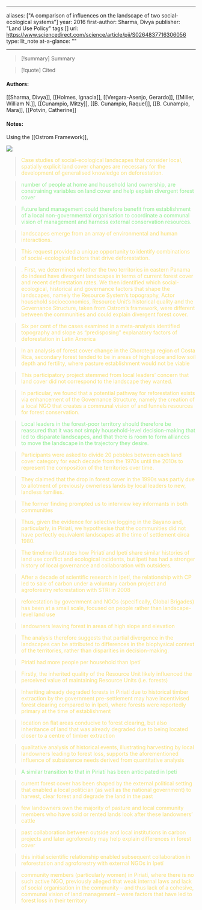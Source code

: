   
---
aliases: ["A comparison of influences on the landscape of two social-ecological systems"] 
year: 2016 
first-author: Sharma, Divya
publisher: "Land Use Policy" 
tags:[]
url: https://www.sciencedirect.com/science/article/pii/S0264837716306056 
type: lit_note
at-a-glance: ""

--- 

>[!summary] Summary

>[!quote] Cited
#### Authors:
[[Sharma, Divya]], [[Holmes, Ignacia]], [[Vergara-Asenjo, Gerardo]], [[Miller, William N.]], [[Cunampio, Mitzy]], [[B. Cunampio, Raquel]], [[B. Cunampio, Mara]], [[Potvin, Catherine]]

#### Notes:


Using the [[Ostrom Framework]],  

![](https://i.imgur.com/FWH4a8p.png)
    
> <span style="color: #F9E076">Case studies of social-ecological landscapes that consider local, spatially explicit land cover changes are necessary for the development of generalised knowledge on deforestation.</span>
    

    

    

    
> <span style="color: #90EE90">number of people at home and household land ownership, are constraining variables on land cover and help explain divergent forest cover</span>
    

    
> <span style="color: #90EE90">Future land management could therefore benefit from establishment of a local non-governmental organisation to coordinate a communal vision of management and harness external conservation resources.</span>
    

    
> <span style="color: #F9E076">landscapes emerge from an array of environmental and human interactions.</span>
    

    
> <span style="color: #F9E076">This request provided a unique opportunity to identify combinations of social-ecological factors that drive deforestation.</span>
    

    
> <span style="color: #F9E076">. First, we determined whether the two territories in eastern Panama do indeed have divergent landscapes in terms of current forest cover and recent deforestation rates. We then identified which social-ecological, historical and governance factors that shape the landscapes, namely the Resource System’s topography, Actor household socioeconomics, Resource Unit’s historical quality and the Governance Structure, taken from Ostrom’s framework, were different between the communities and could explain divergent forest cover.</span>
    

    
> <span style="color: #F9E076">Six per cent of the cases examined in a meta-analysis identified topography and slope as “predisposing” explanatory factors of deforestation in Latin America</span>
    

    
> <span style="color: #F9E076">In an analysis of forest cover change in the Chorotega region of Costa Rica, secondary forest tended to be in areas of high slope and low soil depth and fertility, where pasture establishment would not be viable</span>
    

    
> <span style="color: #F9E076">This participatory project stemmed from local leaders’ concern that land cover did not correspond to the landscape they wanted.</span>
    

    
> <span style="color: #F9E076">In particular, we found that a potential pathway for reforestation exists via enhancement of the Governance Structure, namely the creation of a local NGO that creates a communal vision of and funnels resources for forest conservation.</span>
    

    
> <span style="color: #90EE90">Local leaders in the forest-poor territory should therefore be reassured that it was not simply household-level decision-making that led to disparate landscapes, and that there is room to form alliances to move the landscape in the trajectory they desire.</span>
    

    
> <span style="color: #F9E076">Participants were asked to divide 20 pebbles between each land cover category for each decade from the 1970s until the 2010s to represent the composition of the territories over time.</span>
    

    
> <span style="color: #F9E076">They claimed that the drop in forest cover in the 1990s was partly due to allotment of previously ownerless lands by local leaders to new, landless families.</span>
    

    
> <span style="color: #F9E076">The former finding prompted us to interview key informants in both communities</span>
    

    
> <span style="color: #F9E076">Thus, given the evidence for selective logging in the Bayano and, particularly, in Piriatí, we hypothesise that the communities did not have perfectly equivalent landscapes at the time of settlement circa 1980.</span>
    

    
> <span style="color: #F9E076">The timeline illustrates how Piriatí and Ipetí share similar histories of land use conflict and ecological incidents, but Ipetí has had a stronger history of local governance and collaboration with outsiders.</span>
    

    
> <span style="color: #F9E076">After a decade of scientific research in Ipetí, the relationship with CP led to sale of carbon under a voluntary carbon project and agroforestry reforestation with STRI in 2008</span>
    

    
> <span style="color: #F9E076">reforestation by government and NGOs (specifically, Global Brigades) has been at a small scale, focused on people rather than landscape-level land use</span>
    

    
> <span style="color: #F9E076">landowners leaving forest in areas of high slope and elevation</span>
    

    
> <span style="color: #F9E076">The analysis therefore suggests that partial divergence in the landscapes can be attributed to differences in the biophysical context of the territories, rather than disparities in decision-making.</span>
    

    
> <span style="color: #F9E076">Piriatí had more people per household than Ipetí</span>
    

    
> <span style="color: #F9E076">Firstly, the inherited quality of the Resource Unit likely influenced the perceived value of maintaining Resource Units (i.e. forests)</span>
    

    
> <span style="color: #F9E076">Inheriting already degraded forests in Piriatí due to historical timber extraction by the government pre-settlement may have incentivised forest clearing compared to in Ipetí, where forests were reportedly primary at the time of establishment</span>
    


    

    
> <span style="color: #F9E076">location on flat areas conducive to forest clearing, but also inheritance of land that was already degraded due to being located closer to a centre of timber extraction</span>
    

    
> <span style="color: #F9E076">qualitative analysis of historical events, illustrating harvesting by local landowners leading to forest loss, supports the aforementioned influence of subsistence needs derived from quantitative analysis</span>
    

    
> <span style="color: #90EE90">A similar transition to that in Piriatí has been anticipated in Ipetí</span>
    

    
> <span style="color: #F9E076">current forest cover has been shaped by the external political setting that enabled a local politician (as well as the national government) to harvest, clear forest and degrade the land in the past</span>
    


    

    
> <span style="color: #F9E076">few landowners own the majority of pasture and local community members who have sold or rented lands look after these landowners’ cattle</span>
    

    
> <span style="color: #F9E076">past collaboration between outside and local institutions in carbon projects and later agroforestry may help explain differences in forest cover</span>
    

    
> <span style="color: #F9E076">this initial scientific relationship enabled subsequent collaboration in reforestation and agroforestry with external NGOs in Ipetí</span>
    

    
> <span style="color: #F9E076">community members (particularly women) in Piriatí, where there is no such active NGO, previously alleged that weak internal laws and lack of social organisation in the community – and thus lack of a cohesive, communal vision of land management – were factors that have led to forest loss in their territory</span>
    

